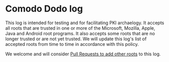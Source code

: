 # Comodo Dodo log
This log is intended for testing and for facilitating PKI archaelogy.
It accepts all roots that are trusted in one or more of the Microsoft, Mozilla, Apple, Java and Android root programs.
It also accepts some roots that are no longer trusted or are not yet trusted.
We will update this log's list of accepted roots from time to time in accordance with this policy.

We welcome and will consider [Pull Requests to add other roots](/CONTRIBUTING.md) to this log.
